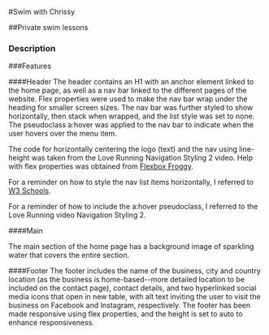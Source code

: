 #Swim with Chrissy

##Private swim lessons

### Description







###Features

####Header
The header contains an H1 with an anchor element linked to the home page, as well as a nav bar linked to the different pages of the website. Flex properties were used to make the nav bar wrap under the heading for smaller screen sizes. The nav bar was further styled to show horizontally, then stack when wrapped, and the list style was set to none. The pseudoclass a:hover was applied to the nav bar to indicate when the user hovers over the menu item.

The code for horizontally centering the logo (text) and the nav using line-height was taken from the Love Running Navigation Styling 2 video. Help with flex properties was obtained from [Flexbox Froggy](https://flexboxfroggy.com/).

For a reminder on how to style the nav list items horizontally, I referred to [W3 Schools](https://www.w3schools.com/css/css_navbar_horizontal.asp).

For a reminder of how to include the a:hover pseudoclass, I referred to the Love Running video Navigation Styling 2.

####Main

The main section of the home page has a background image of sparkling water that covers the entire section.

####Footer
The footer includes the name of the business, city and country location (as the business is home-based--more detailed location to be included on the contact page), contact details, and two hyperlinked social media icons that open in new table, with alt text inviting the user to visit the business on Facebook and Instagram, respectively. The footer has been made responsive using flex properties, and the height is set to auto to enhance responsiveness.








